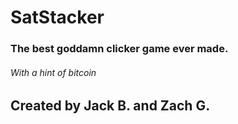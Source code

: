 # SatStacker

### The best goddamn clicker game ever made.
###### With a hint of bitcoin


## Created by Jack B. and Zach G.
